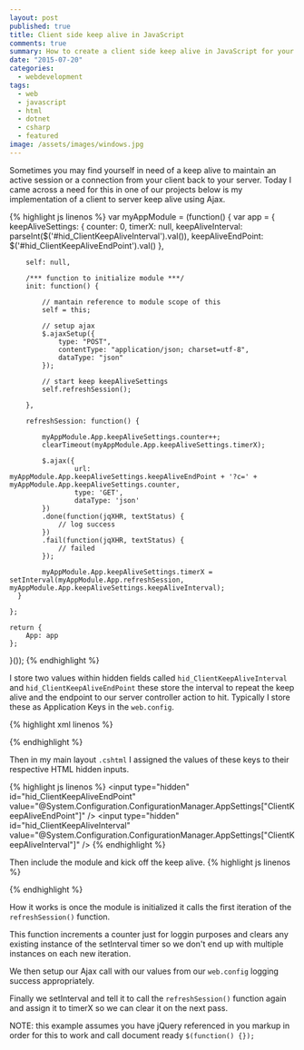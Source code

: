 ```yaml
---
layout: post
published: true
title: Client side keep alive in JavaScript
comments: true
summary: How to create a client side keep alive in JavaScript for your website
date: "2015-07-20"
categories: 
  - webdevelopment
tags: 
  - web
  - javascript
  - html
  - dotnet
  - csharp
  - featured
image: /assets/images/windows.jpg
---
```




Sometimes you may find yourself in need of a keep alive to maintain an active session or a connection from your client back to your server. Today I came across a need for this in one of our projects below is my implementation of a client to server keep alive using Ajax.

{% highlight js linenos %}
var myAppModule = (function() {
    var app = {
        keepAliveSettings: {
            counter: 0,
            timerX: null,
            keepAliveInterval: parseInt($('#hid_ClientKeepAliveInterval').val()),
            keepAliveEndPoint: $('#hid_ClientKeepAliveEndPoint').val()
        },

        self: null,

        /*** function to initialize module ***/
        init: function() {

            // mantain reference to module scope of this
            self = this;

            // setup ajax
            $.ajaxSetup({
                type: "POST",
                contentType: "application/json; charset=utf-8",
                dataType: "json"
            });
            
            // start keep keepAliveSettings
            self.refreshSession();
            
        },

        refreshSession: function() {

            myAppModule.App.keepAliveSettings.counter++;
            clearTimeout(myAppModule.App.keepAliveSettings.timerX);
    
            $.ajax({
                    url: myAppModule.App.keepAliveSettings.keepAliveEndPoint + '?c=' + myAppModule.App.keepAliveSettings.counter,
                    type: 'GET',
                    dataType: 'json'
            })
            .done(function(jqXHR, textStatus) {
                // log success
            })
            .fail(function(jqXHR, textStatus) {
                // failed
            });

            myAppModule.App.keepAliveSettings.timerX = setInterval(myAppModule.App.refreshSession, myAppModule.App.keepAliveSettings.keepAliveInterval);
      }

    };

    return {
        App: app
    };

}());
{% endhighlight %}

I store two values within hidden fields called `hid_ClientKeepAliveInterval` and `hid_ClientKeepAliveEndPoint` these store the interval to repeat the keep alive and the endpoint to our server controller action to hit. Typically I store these as Application Keys in the `web.config`.

{% highlight xml  linenos %}
<!-- Client side keep alive -->
<add key="ClientKeepAliveEndPoint" value="http://localhost:3000/KeepAlive/ClientKeepAlive/"/>
<add key="ClientKeepAliveInterval" value="30000"/> <!-- milleseconds, 30 seconds -->
{% endhighlight %}

Then in my main layout `.cshtml` I assigned the values of these keys to their respective HTML hidden inputs.

{% highlight js  linenos %}
<input type="hidden" id="hid_ClientKeepAliveEndPoint" value="@System.Configuration.ConfigurationManager.AppSettings["ClientKeepAliveEndPoint"]" />
<input type="hidden" id="hid_ClientKeepAliveInterval" value="@System.Configuration.ConfigurationManager.AppSettings["ClientKeepAliveInterval"]" />
{% endhighlight %}

Then include the module and kick off the keep alive.
{% highlight js  linenos %}
<script>
    $(function() {
      
        var myApp = myAppModule;
        
        myApp.init();
      
    });
</script>
{% endhighlight %}

How it works is once the module is initialized it calls the first iteration of the `refreshSession()` function.

This function increments a counter just for loggin purposes and clears any existing instance of the setInterval
timer so we don't end up with multiple instances on each new iteration.  

We then setup our Ajax call with our
values from our `web.config` logging success appropriately.

Finally we setInterval and tell it to call the
`refreshSession()` function again and assign it to timerX so we can clear it on the next pass.

NOTE: this example assumes you have jQuery referenced in you markup in order for this to work and call document ready 
`$(function() {});`
